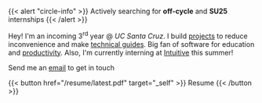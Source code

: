 <br>
{{< alert "circle-info" >}}
Actively searching for <b>off-cycle</b> and <b>SU25</b> internships
{{< /alert >}}
<br>

Hey! I'm an incoming 3<sup>rd</sup> year @ _UC Santa Cruz_. I build [projects](https://github.com/hdadhich01/?tab=repositories) to reduce inconvenience and make [technical guides](https://github.com/hdadhich01/terminal). Big fan of software for education and [productivity](/uses). Also, I'm currently interning at [Intuitive](https://www.intuitive.com/en-us) this summer!

Send me an [email](mailto:me@harshdadhich.com) to get in touch

{{< button href="/resume/latest.pdf" target="_self" >}}
Resume
{{< /button >}}
